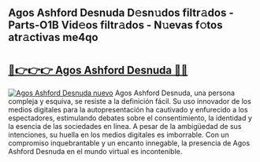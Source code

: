 ## Agos Ashford Desnuda D𝚎sn𝚞dos filtr𝚊dos - Parts-O1B Vid𝚎os filtr𝚊dos - N𝚞evas f𝚘tos atr𝚊ctivas me4qo

# <h2><a href="http://mba0puk.tromn.icu/?c=Agos+Ashford+Desnuda">🔗👉👉👉 Agos Ashford Desnuda 🔗🔗</a></h2>

[![Agos Ashford Desnuda nuevo](https://i.imgur.com/pEAQMta.gif)](http://mba0puk.tromn.icu/?c=Agos+Ashford+Desnuda)
Agos Ashford Desnuda, una persona compleja y esquiva, se resiste a la definición fácil. Su uso innovador de los medios digitales para la autopresentación ha cautivado y enfurecido a los espectadores, estimulando debates sobre el consentimiento, la identidad y la esencia de las sociedades en línea. A pesar de la ambigüedad de sus intenciones, su huella en los medios digitales es imborrable. Con un compromiso inquebrantable y un encanto innegable, la presencia de Agos Ashford Desnuda en el mundo virtual es incontenible.
